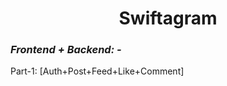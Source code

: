 <h1 align="center">
Swiftagram
</h1>

### _Frontend + Backend: -_
Part-1: [Auth+Post+Feed+Like+Comment]
